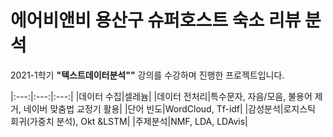# 에어비앤비 용산구 슈퍼호스트 숙소 리뷰 분석

2021-1학기 **"텍스트데이터분석""** 강의를 수강하며 진행한 프로젝트입니다.


|:---:|:---:|:---:|
|데이터 수집|셀레늄|
|데이터 전처리|특수문자, 자음/모음, 불용어 제거, 네이버 맞춤법 교정기 활용|
|단어 빈도|WordCloud, Tf-idf|
|감성분석|로지스틱 회귀(가중치 분석), Okt &LSTM|
|주제분석|NMF, LDA, LDAvis| 

